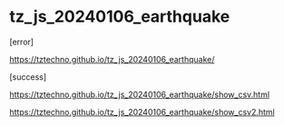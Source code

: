 # tz_js_20240106_earthquake

[error]

https://tztechno.github.io/tz_js_20240106_earthquake/





[success]

https://tztechno.github.io/tz_js_20240106_earthquake/show_csv.html

https://tztechno.github.io/tz_js_20240106_earthquake/show_csv2.html
